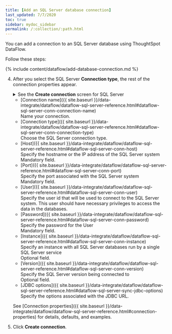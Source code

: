 ```yaml
---
title: [Add an SQL Server database connection]
last_updated: 7/7/2020
toc: true
sidebar: mydoc_sidebar
permalink: /:collection/:path.html
---
```

You can add a connection to an SQL Server database using ThoughtSpot DataFlow.

Follow these steps:


{% include content/dataflow/add-database-connection.md %}

4. After you select the SQL Server **Connection type**, the rest of the connection properties appear.

    <details>
      <summary>See the <strong>Create connection</strong> screen for SQL Server</summary>
        <p>
        <img src="../../images/dataflow-sql-server-create.png" alt="Create SQL Server connection" /></p>
    </details>

    * [Connection name]({{ site.baseurl }}/data-integrate/dataflow/dataflow-sql-server-reference.html#dataflow-sql-server-conn-connection-name)<br/>Name your connection.
    * [Connection type]({{ site.baseurl }}/data-integrate/dataflow/dataflow-sql-server-reference.html#dataflow-sql-server-conn-connection-type)<br/>Choose the SQL Server connection type.
    * [Host]({{ site.baseurl }}/data-integrate/dataflow/dataflow-sql-server-reference.html#dataflow-sql-server-conn-host)<br/>Specify the hostname or the IP address of the SQL Server system<br/>Mandatory field.
    * [Port]({{ site.baseurl }}/data-integrate/dataflow/dataflow-sql-server-reference.html#dataflow-sql-server-conn-port)<br/>Specify the port associated with the SQL Server system<br/>Mandatory field.
    * [User]({{ site.baseurl }}/data-integrate/dataflow/dataflow-sql-server-reference.html#dataflow-sql-server-conn-user)<br/>Specify the user id that will be used to connect to the SQL Server system. This user should have necessary privileges to access the data in the databases.
    * [Password]({{ site.baseurl }}/data-integrate/dataflow/dataflow-sql-server-reference.html#dataflow-sql-server-conn-password)<br/>Specify the password for the User<br/>Mandatory field.
    * [Instance]({{ site.baseurl }}/data-integrate/dataflow/dataflow-sql-server-reference.html#dataflow-sql-server-conn-instance)<br/>Specify an instance with all SQL Server databases run by a single SQL Server service<br/>Optional field.
    * [Version]({{ site.baseurl }}/data-integrate/dataflow/dataflow-sql-server-reference.html#dataflow-sql-server-conn-version)<br/>Specify the SQL Server version being connected to<br/>Optional field.
    * [JDBC options]({{ site.baseurl }}/data-integrate/dataflow/dataflow-sql-server-reference.html#dataflow-sql-server-sync-jdbc-options)<br/>Specify the options associated with the JDBC URL.

   See [Connection properties]({{ site.baseurl }}/data-integrate/dataflow/dataflow-sql-server-reference.html#connection-properties) for details, defaults, and examples.

5. Click **Create connection**.   
